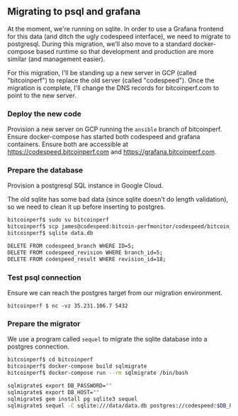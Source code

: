 ## Migrating to psql and grafana

At the moment, we're running on sqlite. In order to use a Grafana frontend for
this data (and ditch the ugly codespeed interface), we need to migrate to
postgresql. During this migration, we'll also move to a standard docker-compose
based runtime so that development and production are more similar (and
management easier).

For this migration, I'll be standing up a new server in GCP (called
"bitcoinperf") to replace the old server (called "codespeed"). Once the
migration is complete, I'll change the DNS records for bitcoinperf.com to point
to the new server.

### Deploy the new code

Provision a new server on GCP running the `ansible` branch of bitcoinperf.
Ensure docker-compose has started both codespeed and grafana containers. Ensure
both are accessible at https://codespeed.bitcoinperf.com and
https://grafana.bitcoinperf.com.


### Prepare the database

Provision a postgresql SQL instance in Google Cloud. 

The old sqlite has some bad data (since sqlite doesn't do length validation),
so we need to clean it up before inserting to postgres.

```sh
bitcoinperf$ sudo su bitcoinperf
bitcoinperf$ scp james@codespeed:bitcoin-perfmonitor/codespeed/bitcoin_codespeed/data.db data.db
bitcoinperf$ sqlite data.db

DELETE FROM codespeed_branch WHERE ID=5;
DELETE FROM codespeed_revision WHERE branch_id=5;
DELETE FROM codespeed_result WHERE revision_id=18;
```

### Test psql connection

Ensure we can reach the postgres target from our migration environment.

```
bitcoinperf $ nc -vz 35.231.106.7 5432
```

### Prepare the migrator

We use a program called `sequel` to migrate the sqlite database into a postgres
connection.

```sh
bitcoinperf$ cd bitcoinperf
bitcoinperf$ docker-compose build sqlmigrate
bitcoinperf$ docker-compose run --rm sqlmigrate /bin/bash

sqlmigrate$ export DB_PASSWORD=""
sqlmigrate$ export DB_HOST=""
sqlmigrate$ gem install pg sqlite3 sequel
sqlmigrate$ sequel -C sqlite:///data/data.db postgres://codespeed:$DB_PASSWORD@$DB_HOST/codespeed
```
